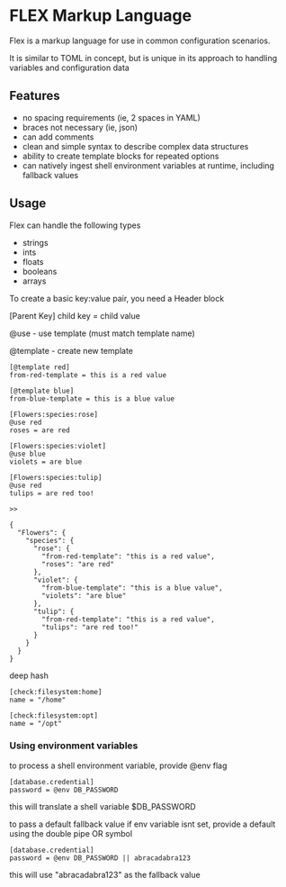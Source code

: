 # FLEX Markup Language

Flex is a markup language for use in common configuration scenarios.

It is similar to TOML in concept, but is unique in its approach to handling variables and configuration data

## Features
- no spacing requirements (ie, 2 spaces in YAML)
- braces not necessary (ie, json)
- can add comments
- clean and simple syntax to describe complex data structures
- ability to create template blocks for repeated options
- can natively ingest shell environment variables at runtime, including fallback values


## Usage

Flex can handle the following types

- strings
- ints
- floats
- booleans
- arrays

To create a basic key:value pair, you need a Header block

[Parent Key]
child key = child value



@use - use template (must match template name)

@template - create new template


    [@template red]
    from-red-template = this is a red value

    [@template blue]
    from-blue-template = this is a blue value

    [Flowers:species:rose]
    @use red
    roses = are red

    [Flowers:species:violet]
    @use blue
    violets = are blue

    [Flowers:species:tulip]
    @use red
    tulips = are red too!
    
    >>

    {
      "Flowers": {
        "species": {
          "rose": {
            "from-red-template": "this is a red value",
            "roses": "are red"
          },
          "violet": {
            "from-blue-template": "this is a blue value",
            "violets": "are blue"
          },
          "tulip": {
            "from-red-template": "this is a red value",
            "tulips": "are red too!"
          }
        }
      }
    }



deep hash

```
[check:filesystem:home]
name = "/home"

[check:filesystem:opt]
name = "/opt"

```

### Using environment variables

to process a shell environment variable, provide @env flag

    [database.credential]
    password = @env DB_PASSWORD

this will translate a shell variable $DB_PASSWORD

to pass a default fallback value if env variable isnt set, provide a default using the double pipe OR symbol

    [database.credential]
    password = @env DB_PASSWORD || abracadabra123


this will use "abracadabra123" as the fallback value


